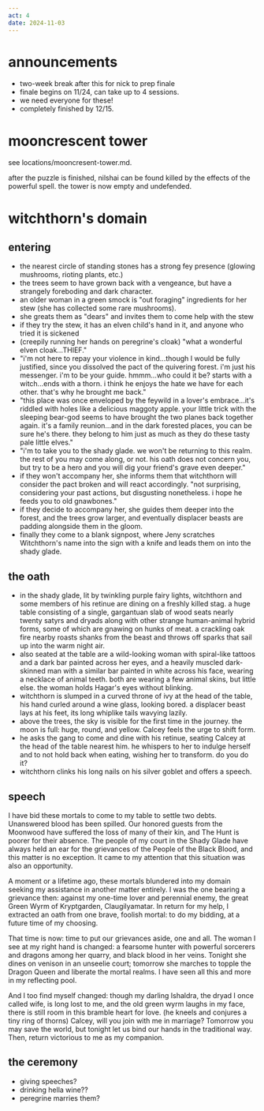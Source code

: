 ```yaml
---
act: 4
date: 2024-11-03
---
```


# announcements
- two-week break after this for nick to prep finale
- finale begins on 11/24, can take up to 4 sessions.
- we need everyone for these!
- completely finished by 12/15.

# mooncrescent tower

see locations/mooncresent-tower.md.

after the puzzle is finished, nilshai can be found killed by the effects of the powerful spell. the tower is now empty and undefended.

# witchthorn's domain

## entering

- the nearest circle of standing stones has a strong fey presence (glowing mushrooms, rioting plants, etc.)
- the trees seem to have grown back with a vengeance, but have a strangely foreboding and dark character.
- an older woman in a green smock is "out foraging" ingredients for her stew (she has collected some rare mushrooms).
- she greats them as "dears" and invites them to come help with the stew
- if they try the stew, it has an elven child's hand in it, and anyone who tried it is sickened
- (creepily running her hands on peregrine's cloak) "what a wonderful elven cloak...THIEF."
- "i'm not here to repay your violence in kind...though I would be fully justified, since you dissolved the pact of the quivering forest. i'm just his messenger. i'm to be your guide. hmmm...who could it be? starts with a witch...ends with a thorn. i think he enjoys the hate we have for each other. that's why he brought me back."
- "this place was once enveloped by the feywild in a lover's embrace...it's riddled with holes like a delicious maggoty apple. your little trick with the sleeping bear-god seems to have brought the two planes back together again. it's a family reunion...and in the dark forested places, you can be sure he's there. they belong to him just as much as they do these tasty pale little elves."
- "i'm to take you to the shady glade. we won't be returning to this realm. the rest of you may come along, or not. his oath does not concern you, but try to be a hero and you will dig your friend's grave even deeper."
- if they won't accompany her, she informs them that witchthorn will consider the pact broken and will react accordingly. "not surprising, considering your past actions, but disgusting nonetheless. i hope he feeds you to old gnawbones."
- if they decide to accompany her, she guides them deeper into the forest, and the trees grow larger, and eventually displacer beasts are padding alongside them in the gloom.
- finally they come to a blank signpost, where Jeny scratches Witchthorn's name into the sign with a knife and leads them on into the shady glade.


## the oath

- in the shady glade, lit by twinkling purple fairy lights, witchthorn and some members of his retinue are dining on a freshly killed stag. a huge table consisting of a single, gargantuan slab of wood seats nearly twenty satyrs and dryads along with other strange human-animal hybrid forms, some of which are gnawing on hunks of meat. a crackling oak fire nearby roasts shanks from the beast and throws off sparks that sail up into the warm night air.
- also seated at the table are a wild-looking woman with spiral-like tattoos and a dark bar painted across her eyes, and a heavily muscled dark-skinned man with a similar bar painted in white across his face, wearing a necklace of animal teeth. both are wearing a few animal skins, but little else. the woman holds Hagar's eyes without blinking.
- witchthorn is slumped in a curved throne of ivy at the head of the table, his hand curled around a wine glass, looking bored. a displacer beast lays at his feet, its long whiplike tails wavying lazily.
- above the trees, the sky is visible for the first time in the journey. the moon is full: huge, round, and yellow. Calcey feels the urge to shift form.
- he asks the gang to come and dine with his retinue, seating Calcey at the head of the table nearest him. he whispers to her to indulge herself and to not hold back when eating, wishing her to transform. do you do it?
- witchthorn clinks his long nails on his silver goblet and offers a speech.

## speech

I have bid these mortals to come to my table to settle two debts. Unanswered blood has been spilled. Our honored guests from the Moonwood have suffered the loss of many of their kin, and The Hunt is poorer for their absence. The people of my court in the Shady Glade have always held an ear for the grievances of the People of the Black Blood, and this matter is no exception. It came to my attention that this situation was also an opportunity.

A moment or a lifetime ago, these mortals blundered into my domain seeking my assistance in another matter entirely. I was the one bearing a grievance then: against my one-time lover and perennial enemy, the great Green Wyrm of Kryptgarden, Claugilyamatar. In return for my help, I extracted an oath from one brave, foolish mortal: to do my bidding, at a future time of my choosing.

That time is now: time to put our grievances aside, one and all. The woman I see at my right hand is changed: a fearsome hunter with powerful sorcerers and dragons among her quarry, and black blood in her veins. Tonight she dines on venison in an unseelie court; tomorrow she marches to topple the Dragon Queen and liberate the mortal realms. I have seen all this and more in my reflecting pool.

And I too find myself changed: though my darling Ishaldra, the dryad I once called wife, is long lost to me, and the old green wyrm laughs in my face, there is still room in this bramble heart for love. (he kneels and conjures a tiny ring of thorns) Calcey, will you join with me in marriage? Tomorrow you may save the world, but tonight let us bind our hands in the traditional way. Then, return victorious to me as my companion.

## the ceremony

- giving speeches?
- drinking hella wine??
- peregrine marries them?
